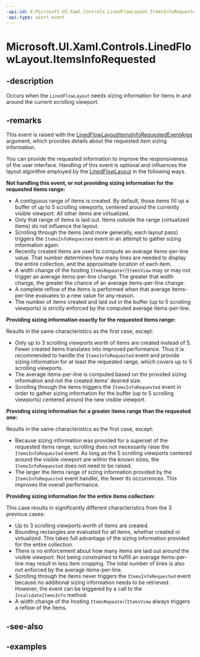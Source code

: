 ```yaml
---
-api-id: E:Microsoft.UI.Xaml.Controls.LinedFlowLayout.ItemsInfoRequested
-api-type: winrt event
---
```


# Microsoft.UI.Xaml.Controls.LinedFlowLayout.ItemsInfoRequested

<!--
public event Windows.Foundation.TypedEventHandler<Microsoft.UI.Xaml.Controls.LinedFlowLayout,Microsoft.UI.Xaml.Controls.LinedFlowLayoutItemsInfoRequestedEventArgs> ItemsInfoRequested;
-->

## -description

Occurs when the `LinedFlowLayout` needs sizing information for items in and around the current scrolling viewport.

## -remarks

This event is raised with the [LinedFlowLayoutItemsInfoRequestedEventArgs](linedflowlayoutitemsinforequestedeventargs.md) argument, which provides details about the requested item sizing information.

You can provide the requested information to improve the responsiveness of the user interface. Handling of this event is optional and influences the layout algorithm employed by the [LinedFlowLayout](linedflowlayout.md) in the following ways.

**Not handling this event, or not providing sizing information for the requested items range:**

- A contiguous range of items is created. By default, those items fill up a buffer of up to 5 scrolling viewports, centered around the currently visible viewport. All other items are virtualized.
- Only that range of items is laid out. Items outside the range (virtualized items) do not influence the layout.
- Scrolling through the items (and more generally, each layout pass) triggers the `ItemsInfoRequested` event in an attempt to gather sizing information again.
- Recently created items are used to compute an average items-per-line value. That number determines how many lines are needed to display the entire collection, and the approximate location of each item.
- A width change of the hosting `ItemsRepeater`/`ItemsView` may or may not trigger an average items-per-line change. The greater that width change, the greater the chance of an average items-per-line change.
- A complete reflow of the items is performed when that average items-per-line evaluates to a new value for any reason.
- The number of items created and laid out in the buffer (up to 5 scrolling viewports) is strictly enforced by the computed average items-per-line.

**Providing sizing information exactly for the requested items range:**

Results in the same characteristics as the first case, except:

- Only up to 3 scrolling viewports worth of items are created instead of 5. Fewer created items translates into improved performance. Thus it is recommended to handle the `ItemsInfoRequested` event and provide sizing information for at least the requested range, which covers up to 5 scrolling viewports.
- The average items-per-line is computed based on the provided sizing information and not the created items' desired size.
- Scrolling through the items triggers the `ItemsInfoRequested` event in order to gather sizing information for the buffer (up to 5 scrolling viewports) centered around the new visible viewport.

**Providing sizing information for a greater items range than the requested one:**

Results in the same characteristics as the first case, except:

- Because sizing information was provided for a superset of the requested items range, scrolling does not necessarily raise the `ItemsInfoRequested` event. As long as the 5 scrolling viewports centered around the visible viewport are within the known sizes, the `ItemsInfoRequested` does not need to be raised.
- The larger the items range of sizing information provided by the `ItemsInfoRequested` event handler, the fewer its occurrences. This improves the overall performance.

**Providing sizing information for the entire items collection:**

This case results in significantly different characteristics from the 3 previous cases:

- Up to 3 scrolling viewports worth of items are created.
- Bounding rectangles are evaluated for all items, whether created or virtualized. This takes full advantage of the sizing information provided for the entire collection.
- There is no enforcement about how many items are laid out around the visible viewport. Not being constrained to fulfill an average items-per-line may result in less item cropping. The total number of lines is also not enforced by the average items-per-line.
- Scrolling through the items never triggers the `ItemsInfoRequested` event because no additional sizing information needs to be retrieved. However, the event can be triggered by a call to the `InvalidateItemsInfo` method.
- A width change of the hosting `ItemsRepeater`/`ItemsView` always triggers a reflow of the items.

## -see-also

## -examples


